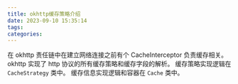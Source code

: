 ```yaml
---
title: okhttp缓存策略介绍
date: 2023-09-10 15:35:14
tags:
categories:
---
```


<meta name="referrer" content="no-referrer" />

在 okhttp 责任链中在建立网络连接之前有个 CacheInterceptor 负责缓存相关。
okhttp 实现了 http 协议的所有缓存策略和缓存字段的解析。
缓存策略实现逻辑在 `CacheStrategy` 类中。
缓存信息实现逻辑和容器在 `Cache` 类中。


